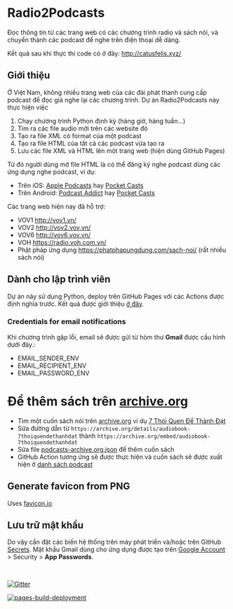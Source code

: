 # Radio2Podcasts
Đọc thông tin từ các trang web có các chương trình radio và sách nói, và chuyển thành các podcast để nghe trên điện thoại dễ dàng.

Kết quả sau khi thực thi code có ở đây: http://catusfelis.xyz/

## Giới thiệu
Ở Việt Nam, không nhiều trang web của các đài phát thanh cung cấp podcast để đọc giả nghe lại các chương trình. Dự án Radio2Podcasts này thực hiện việc
1. Chạy chương trình Python định kỳ (hàng giờ, hàng tuần...)
2. Tìm ra các file audio mới trên các website đó
3. Tạo ra file XML có format của một podcast
4. Tạo ra file HTML của tất cả các podcast vừa tạo ra
5. Lưu các file XML và HTML lên một trang web (hiện dùng GitHub Pages)

Từ đó người dùng mở file HTML là có thể đăng ký nghe podcast dùng các ứng dụng nghe podcast, ví dụ:
- Trên iOS: [Apple Podcasts](https://apps.apple.com/us/app/apple-podcasts/id525463029) hay [Pocket Casts](https://apps.apple.com/au/app/pocket-casts/id414834813)
- Trên Android: [Podcast Addict](https://play.google.com/store/apps/details?id=com.bambuna.podcastaddict&hl=en&gl=US) hay [Pocket Casts](https://play.google.com/store/apps/details?id=au.com.shiftyjelly.pocketcasts)

Các trang web hiện nay đã hỗ trợ:
- VOV1 http://vov1.vn/
- VOV2 http://vov2.vov.vn/
- VOV6 http://vov6.vov.vn/
- VOH https://radio.voh.com.vn/
- Phật pháp ứng dụng https://phatphapungdung.com/sach-noi/ (rất nhiều sách nói)

## Dành cho lập trình viên

Dự án này sử dụng Python, deploy trên GitHub Pages với các Actions được định nghĩa trước. Kết quả được giới thiệu [ở đây](https://catusf.github.io/).

### Credentials for email notifications
Khi chương trình gặp lỗi, email sẽ được gửi từ hòm thư **Gmail** được cấu hình dưới đây.:
- EMAIL_SENDER_ENV
- EMAIL_RECIPIENT_ENV
- EMAIL_PASSWORD_ENV

# Để thêm sách trên [archive.org](http://archive.org/)
- Tìm một cuốn sách nói trên [archive.org](http://archive.org/) ví dụ [7 Thói Quen Để Thành Đạt](https://archive.org/details/audiobook-7thoiquendethanhdat)
- Sửa đường dẫn từ `https://archive.org/details/audiobook-7thoiquendethanhdat` thành `https://archive.org/embed/audiobook-7thoiquendethanhdat`
- Sửa file [podcasts-archive.org.json](https://github.com/catusf/radio2podcasts/blob/master/podcasts-archive.org.json) để thêm cuốn sách
- GitHub Action tương ứng sẽ được thực hiện và cuốn sách sẽ được xuất hiện ở [danh sách podcast](https://www.catusfelis.xyz/radio2podcasts/index-archive.html)

## Generate favicon from PNG
Uses [favicon.io](https://favicon.io/favicon-converter/)

## Lưu trữ mật khẩu
Do vậy cần đặt các biến hệ thống trên máy phát triển và/hoặc trên GitHub [Secrets](https://github.com/catusf/radio2podcasts/settings/secrets). Mật khẩu Gmail dùng cho ứng dụng được tạo trên [Google Account](https://myaccount.google.com)  > Security > **App Passwords**.

<br>

[![Gitter](https://badges.gitter.im/radio2podcasts/community.svg)](https://gitter.im/radio2podcasts/community?utm_source=badge&utm_medium=badge&utm_campaign=pr-badge)

[![pages-build-deployment](https://github.com/catusf/radio2podcasts/actions/workflows/pages/pages-build-deployment/badge.svg)](https://github.com/catusf/radio2podcasts/actions/workflows/pages/pages-build-deployment)
